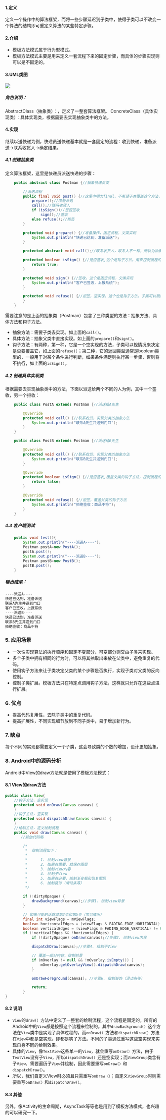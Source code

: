 #### 1.定义

定义一个操作中的算法框架，而将一些步骤延迟到子类中，使得子类可以不改变一个算法的结构即可重定义算法的某些特定步骤。

#### 2.介绍

- 模板方法模式属于行为型模式。
- 模板方法模式主要是用来定义一套流程下来的固定步骤，而具体的步骤实现则可以是不固定的。

#### 3.UML类图

![](./img/模板方法.webp)

##### 角色说明：

AbstractClass（抽象类）：，定义了一整套算法框架。
 ConcreteClass（具体实现类）：具体实现类，根据需要去实现抽象类中的方法。

#### 4.实现

继续以送快递为例，快递员送快递基本就是一套固定的流程：收到快递，准备派送->联系收货人->确定结果。

##### 4.1 创建抽象类

定义算法框架，这里是快递员派送快递的步骤：

```java
    public abstract class Postman {//抽象快递员类

        //派送流程
        public final void post() {//这里申明为final，不希望子类覆盖这个方法，防止更改流程的执行顺序
            prepare();//准备派送
            call();//联系收货人
            if (isSign())//是否签收
                sign();//签收
            else refuse();//拒签
        }

        protected void prepare() {//准备操作，固定流程，父类实现
            System.out.println("快递已达到，准备派送");
        }

        protected abstract void call();//联系收货人，联系人不一样，所以为抽象方法，子类实现

        protected boolean isSign() {//是否签收,这个是钩子方法，用来控制流程的走向
            return true;
        }

        protected void sign() {//签收，这个是固定流程，父类实现
            System.out.println("客户已签收，上报系统");
        }

        protected void refuse() {//拒签，空实现，这个也是钩子方法，子类可以跟进实际来决定是否去实现这个方法
        }
    }
```

需要注意的是上面的抽象类（Postman）包含了三种类型的方法：抽象方法、具体方法和钩子方法。

- 抽象方法：需要子类去实现。如上面的`call()`。
- 具体方法：抽象父类中直接实现。如上面的`prepare()`和`sign()`。
- 钩子方法：有两种，第一种，它是一个空实现的方法，子类可以视情况来决定是否要覆盖它，如上面的`refuse()`；第二种，它的返回类型通常是boolean类型的，一般用于对某个条件进行判断，如果条件满足则执行某一步骤，否则将不执行，如上面的`isSign()`。

##### 4.2 创建具体实现类

根据需要去实现抽象类中的方法，下面以派送给两个不同的人为例，其中一个签收，另一个拒收：

```java
    public class PostA extends Postman {//派送给A先生

        @Override
        protected void call() {//联系收货，实现父类的抽象方法
            System.out.println("联系A先生并送到门口");
        }
    }

    public class PostB extends Postman {//派送给B先生

        @Override
        protected void call() {//联系收货，实现父类的抽象方法
            System.out.println("联系B先生并送到门口");
        }

        @Override
        protected boolean isSign() {//是否签收,覆盖父类的钩子方法，控制流程的走向
            return false;
        }

        @Override
        protected void refuse() {//拒签，覆盖父类的钩子方法
            System.out.println("拒绝签收：商品不符");
        }
    }
```

##### 4.3 客户端测试

```java
    public void test(){
        System.out.println("----派送A----");
        Postman postA=new PostA();
        postA.post();
        System.out.println("----派送B----");
        Postman postB=new PostB();
        postB.post();
    }
```

##### 输出结果：

```java
----派送A----
快递已达到，准备派送
联系A先生并送到门口
客户已签收，上报系统
----派送B----
快递已达到，准备派送
联系B先生并送到门口
拒绝签收：商品不符
```

### 5. 应用场景

- 一次性实现算法的执行顺序和固定不变部分，可变部分则交由子类来实现。
- 多个子类中拥有相同的行为时，可以将其抽取出来放在父类中，避免重复的代码。
- 使用钩子方法来让子类决定父类的某个步骤是否执行，实现子类对父类的反向控制。
- 控制子类扩展。模板方法只在特定点调用钩子方法，这样就只允许在这些点进行扩展。

### 6. 优点

- 提高代码复用性，去除子类中的重复代码。
- 提高扩展性，不同实现细节放到不同子类中，易于增加新行为。

### 7. 缺点

每个不同的实现都需要定义一个子类，这会导致类的个数的增加，设计更加抽象。

### 8. Android中的源码分析

Android中View的draw方法就是使用了模板方法模式：

#### 8.1 View的draw方法

```java
public class View{
    //钩子方法，空实现
    protected void onDraw(Canvas canvas) {
    }
    //钩子方法，空实现
    protected void dispatchDraw(Canvas canvas) {
    }
    //绘制方法，定义绘制流程
    public void draw(Canvas canvas) {
       //其他代码略

        /*
         *  绘制流程如下：
         *
         *      1. 绘制view背景
         *      2. 如果有需要，就保存图层
         *      3. 绘制view内容
         *      4. 绘制子View
         *      5. 如果有必要，绘制渐变框和恢复图层
         *      6. 绘制装饰（滑动条等）
         */

        if (!dirtyOpaque) {
            drawBackground(canvas);//步骤1. 绘制view背景
        }

        // 如果可能的话跳过第2步和第5步（常见情况）
        final int viewFlags = mViewFlags;
        boolean horizontalEdges = (viewFlags & FADING_EDGE_HORIZONTAL) != 0;
        boolean verticalEdges = (viewFlags & FADING_EDGE_VERTICAL) != 0;
        if (!verticalEdges && !horizontalEdges) {
            if (!dirtyOpaque) onDraw(canvas);//步骤3. 绘制view内容

            dispatchDraw(canvas);//步骤4. 绘制子View

            // 覆盖一部分内容，绘制前景
            if (mOverlay != null && !mOverlay.isEmpty()) {
                mOverlay.getOverlayView().dispatchDraw(canvas);
            }

            onDrawForeground(canvas); //步骤6. 绘制装饰（滑动条等）

            return;
        }
}
```

#### 8.2 说明

- `View`的`draw(）`方法中定义了一整套的绘制流程，这个流程是固定的，所有的Android中的`View`都是按照这个流程来绘制的。其中`drawBackground(）`这个方法在`View`类中是实现了具体过程的，而`onDraw(）`方法和`dispatchDraw(）`方法在`View`中都是空实现，即都是钩子方法。不同的子类通过重写这些空实现来实现自身不同的绘制效果。
- 具体的`View`，像`TextView`这些单一的`View`，就会重写`onDraw(）`方法，由于`TextView`没有子`View`，所以`dispatchDraw(）`还是空实现；而`ViewGroup`类含有子`View`，需要遍历子`View`并绘制，因此需要重写`onDraw(）`和`dispatchDraw(）`。
- 所以，我们自定义View时必须且只需重写`onDraw（）`；自定义`ViewGroup`时则需要重写`onDraw(）`和`dispatchDraw(）`。

#### 8.3 其他

另外，像Activity的生命周期，AsyncTask等等也是用到了模板方法模式，也兴趣的可以研究一下。